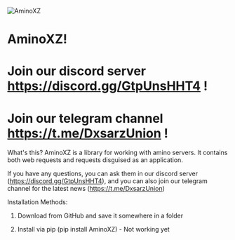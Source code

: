  ![AminoXZ](https://user-images.githubusercontent.com/88231084/176066432-6c9015b4-f683-42ed-a471-1f8c9b477ca1.png)




# AminoXZ!


# Join our discord server https://discord.gg/GtpUnsHHT4 !

# Join our telegram channel https://t.me/DxsarzUnion !

What's this? AminoXZ is a library for working with amino servers. It contains both web requests and requests disguised as an application.

If you have any questions, you can ask them in our discord server (https://discord.gg/GtpUnsHHT4), and you can also join our telegram channel for the latest news (https://t.me/DxsarzUnion)


Installation Methods:

1) Download from GitHub and save it somewhere in a folder

2) Install via pip (pip install AminoXZ) - Not working yet
